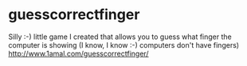 # guesscorrectfinger

Silly :-) little game I created that allows you to guess what finger the computer is showing (I know, I know :-) computers don't have fingers) 
http://www.1amal.com/guesscorrectfinger/
